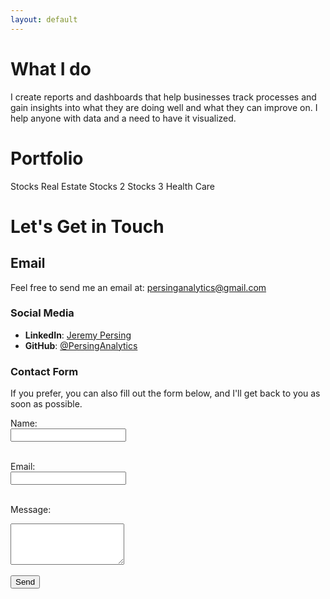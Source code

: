 ```yaml
---
layout: default
---
```


# What I do

I create reports and dashboards that help businesses track processes and gain insights into what they are doing well and what they can improve on. I help anyone with data and a need to have it visualized.

# Portfolio

Stocks
Real Estate
Stocks 2
Stocks 3
Health Care

# Let's Get in Touch

## Email

Feel free to send me an email at: [persinganalytics@gmail.com](mailto:persinganalytics@gmail.com)

### Social Media

- **LinkedIn**: [Jeremy Persing](https://www.linkedin.com/in/jeremy-persing/)
- **GitHub**: [@PersingAnalytics]([https://github.com/yourusername](https://github.com/PersingAnalytics))

### Contact Form

If you prefer, you can also fill out the form below, and I'll get back to you as soon as possible.

<form action="https://formspree.io/f/xzzponrp" method="POST">
  <label for="name">Name:</label><br>
  <input type="text" id="name" name="name" required><br><br>
  
  <label for="email">Email:</label><br>
  <input type="email" id="email" name="email" required><br><br>
  
  <label for="message">Message:</label><br>
  <textarea id="message" name="message" rows="4" required></textarea><br><br>
  
  <input type="submit" value="Send">
</form>

